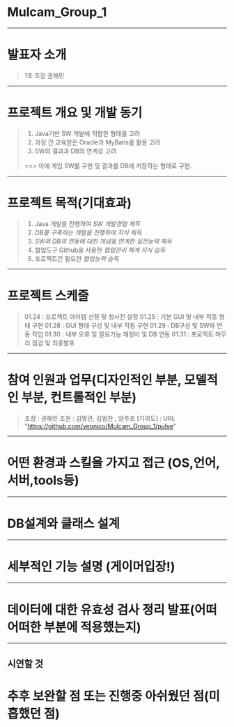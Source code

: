 # Mulcam_Group_1
---
# 발표자 소개 
> 1조 조장 권해민
---
# 프로젝트 개요 및 개발 동기
> 1. Java기반 SW 개발에 적합한 형태를 고려 
> 2. 과정 간 교육받은 Oracle과 MyBatis를 활용 고려
> 3. SW의 결과과 DB의 연계성 고려
>
> ==> 이에 게임 SW를 구현 및 결과를 DB에 저장하는 형태로 구현.
---
# 프로젝트 목적(기대효과)
> 1. Java 개발을 진행하여 *SW 개발경험 체득*
> 2. *DB를 구축하는 개발을 진행하여 지식 체득*
> 3. *SW와 DB의 연동에 대한 개념을 연계한 실전능력 체득*
> 4. 협업도구 Github을 사용한 *협업관리 체계 지식 습득*
> 5. 프로젝트간 필요한 *협업능력 습득*
---
# 프로젝트 스케줄
> 01.24 : 프로젝트 아이템 선정 및 청사진 설정
> 01.25 : 기본 GUI 및 내부 작동 형태 구현
> 01.28 : GUI 형태 구성 및 내부 작동 구현
> 01.29 : DB구성 및 SW와 연동 작업
> 01.30 : 내부 오류 및 필요기능 재정비 및 DB 연동
> 01.31 : 프로젝트 마무리 점검 및 최종발표

---
# 참여 인원과 업무(디자인적인 부분, 모델적인 부분, 컨트롤적인 부분)
  >조장 : 권해민
  >조원 : 김명관,  김범찬 , 양주호
  >[기여도] : URL "https://github.com/veonico/Mulcam_Group_1/pulse"
---
# 어떤 환경과 스킬을 가지고 접근 (OS,언어,서버,tools등)
---
# DB설계와 클래스 설계
---
# 세부적인 기능 설명 (게이머입장!)
---
# 데이터에 대한 유효성 검사 정리 발표(어떠어떠한 부분에 적용했는지)
---
시연할 것
---
# 추후 보완할 점 또는 진행중 아쉬웠던 점(미흡했던 점)
